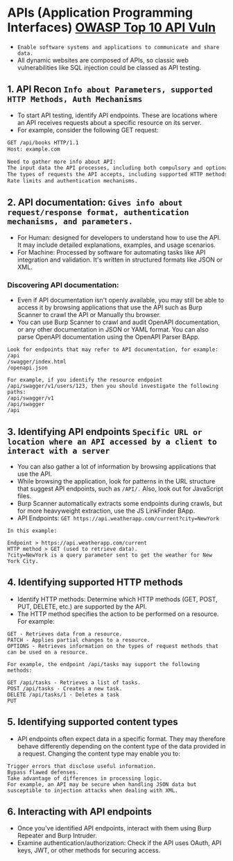 # APIs (Application Programming Interfaces) [OWASP Top 10 API Vuln](https://owasp.org/API-Security/editions/2023/en/0x11-t10/)
- `Enable software systems and applications to communicate and share data.`
- All dynamic websites are composed of APIs, so classic web vulnerabilities like SQL injection could be classed as API testing.


## 1. API Recon `Info about Parameters, supported HTTP Methods, Auth Mechanisms`
- To start API testing, identify API endpoints. These are locations where an API receives requests about a specific resource on its server.
- For example, consider the following GET request:
```HTML
GET /api/books HTTP/1.1
Host: example.com

Need to gather more info about API:
The input data the API processes, including both compulsory and optional parameters.
The types of requests the API accepts, including supported HTTP methods and media formats.
Rate limits and authentication mechanisms.
```

## 2. API documentation: `Gives info about request/response format, authentication mechanisms, and parameters.`
- For Human: designed for developers to understand how to use the API. It may include detailed explanations, examples, and usage scenarios.
- For Machine: Processed by software for automating tasks like API integration and validation. It's written in structured formats like JSON or XML.

### Discovering API documentation:
- Even if API documentation isn't openly available, you may still be able to access it by browsing applications that use the API such as Burp Scanner to crawl the API or Manually thu browser.
- You can use Burp Scanner to crawl and audit OpenAPI documentation, or any other documentation in JSON or YAML format. You can also parse OpenAPI documentation using the OpenAPI Parser BApp.
 ```
Look for endpoints that may refer to API documentation, for example:
/api
/swagger/index.html
/openapi.json

For example, if you identify the resource endpoint /api/swagger/v1/users/123, then you should investigate the following paths:
/api/swagger/v1
/api/swagger
/api
```

## 3. Identifying API endpoints `Specific URL or location where an API accessed by a client to interact with a server`
- You can also gather a lot of information by browsing applications that use the API.
- While browsing the application, look for patterns in the URL structure that suggest API endpoints, such as `/API/.` Also, look out for JavaScript files.
- Burp Scanner automatically extracts some endpoints during crawls, but for more heavyweight extraction, use the JS LinkFinder BApp.
- API Endpoints: `GET https://api.weatherapp.com/current?city=NewYork`
```
In this example:

Endpoint > https://api.weatherapp.com/current
HTTP method > GET (used to retrieve data).
?city=NewYork is a query parameter sent to get the weather for New York City.
```

## 4. Identifying supported HTTP methods
- Identify HTTP methods: Determine which HTTP methods (GET, POST, PUT, DELETE, etc.) are supported by the API.
- The HTTP method specifies the action to be performed on a resource. For example:
```
GET - Retrieves data from a resource.
PATCH - Applies partial changes to a resource.
OPTIONS - Retrieves information on the types of request methods that can be used on a resource.

For example, the endpoint /api/tasks may support the following methods:

GET /api/tasks - Retrieves a list of tasks.
POST /api/tasks - Creates a new task.
DELETE /api/tasks/1 - Deletes a task
PUT 
```

## 5. Identifying supported content types
- API endpoints often expect data in a specific format. They may therefore behave differently depending on the content type of the data provided in a request. Changing the content type may enable you to:
```
Trigger errors that disclose useful information.
Bypass flawed defenses.
Take advantage of differences in processing logic. 
For example, an API may be secure when handling JSON data but susceptible to injection attacks when dealing with XML.
```

## 6. Interacting with API endpoints
- Once you've identified API endpoints, interact with them using Burp Repeater and Burp Intruder.
- Examine authentication/authorization: Check if the API uses OAuth, API keys, JWT, or other methods for securing access.
